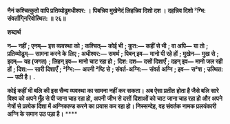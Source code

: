 **नैनं कश्चित्कुतो वापि प्रतिव्योढुमधीश्वर: ।** **पिबन्निव मुखेनेदं लिहन्निव दिशो दश ।** **दहन्निव दिशो ²ग्भि: संवर्तागि्नरिवोत्थित: ॥ २६॥** 

**शब्दार्थ** 

**न—** **नहीं** **; एनम्—** **इस व्यवस्था को** **; कश्चित्—** **कोई भी** **; कुत:—** **कहीं से भी** **; वा अपि—** **या तो** **; प्रतिव्योढुम्—** **सामना करने के** **लिए** **; अधीश्वर:—** **समर्थ** **; पिबन् इव—** **मानो पी रहे हों** **; मुखेन—** **मुख से** **; इदम्—** **यह (जगत)** **; लिहन् इव—** **मानो चाट रहा हो** **;** **दिश: दश—** **दसों दिशाएँ** **; दहन् इव—** **मानो जल रही हों** **; दिश:—** **सारी दिशाएँ** **; ²ग्भि:—** **अपनी ²ष्टि से** **; संवर्त-अग्नि:—** **संवर्त** **अग्नि** **; इव—** **स²श** **; उत्थित:—** **उठी है।** **.** 

**कोई कहीं भी बलि की इस सैन्य व्यवस्था का सामना नहीं कर सकता। अब ऐसा प्रतीत** **होता है जैसे बलि सारे विश्व को अपने मुँह से पी जाना चाह रहा हो, अपनी जीभ से दसों** **दिशाओं को चाट जाना चाह रहा हो और अपने नेत्रों से प्रत्येक दिशा में अग्निकाण्ड करने का** **प्रयास कर रहा हो। निस्सन्देह, वह संवर्तक नामक प्रलयंकारी अग्नि के समान उठ पड़ा है।** **** 